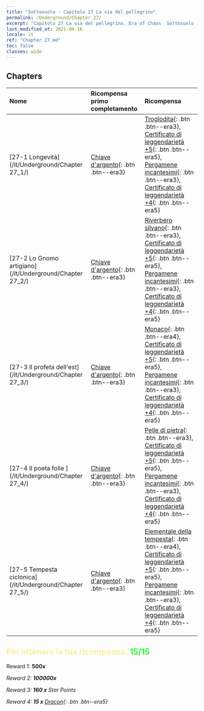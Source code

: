 ```yaml
---
title: "Sottosuolo - Capitolo 27 La via del pellegrino"
permalink: /Underground/Chapter 27/
excerpt: "Capitolo 27 La via del pellegrino. Era of Chaos  Sottosuolo - Capitolo 27. La via del pellegrino"
last_modified_at: 2021-04-16
locale: it
ref: "Chapter 27.md"
toc: false
classes: wide
---
```


## Chapters

  | Nome |  Ricompensa primo completamento | Ricompensa |
  |:------------|:------------|:------------| 
  | [27-1 Longevità](/it/Underground/Chapter 27_1/) | [Chiave d'argento](/it/Items/con_693/){: .btn .btn--era3} | [Troglodita](/it/Items/unt_244/){: .btn .btn--era3}, [Certificato di leggendarietà +5](/it/Items/mat_102/){: .btn .btn--era5}, [Pergamene incantesimi](/it/Items/con_694/){: .btn .btn--era3}, [Certificato di leggendarietà +4](/it/Items/mat_95/){: .btn .btn--era5} |
  | [27-2 Lo Gnomo artigiano](/it/Underground/Chapter 27_2/) | [Chiave d'argento](/it/Items/con_693/){: .btn .btn--era3} | [Riverbero silvano](/it/Items/her_465/){: .btn .btn--era3}, [Certificato di leggendarietà +5](/it/Items/mat_102/){: .btn .btn--era5}, [Pergamene incantesimi](/it/Items/con_694/){: .btn .btn--era3}, [Certificato di leggendarietà +4](/it/Items/mat_95/){: .btn .btn--era5} |
  | [27-3 Il profeta dell'est](/it/Underground/Chapter 27_3/) | [Chiave d'argento](/it/Items/con_693/){: .btn .btn--era3} | [Monaco](/it/Items/unt_194/){: .btn .btn--era4}, [Certificato di leggendarietà +5](/it/Items/mat_102/){: .btn .btn--era5}, [Pergamene incantesimi](/it/Items/con_694/){: .btn .btn--era3}, [Certificato di leggendarietà +4](/it/Items/mat_95/){: .btn .btn--era5} |
  | [27-4 Il poeta folle ](/it/Underground/Chapter 27_4/) | [Chiave d'argento](/it/Items/con_693/){: .btn .btn--era3} | [Pelle di pietra](/it/Items/her_452/){: .btn .btn--era3}, [Certificato di leggendarietà +5](/it/Items/mat_102/){: .btn .btn--era5}, [Pergamene incantesimi](/it/Items/con_694/){: .btn .btn--era3}, [Certificato di leggendarietà +4](/it/Items/mat_95/){: .btn .btn--era5} |
  | [27-5 Tempesta ciclonica](/it/Underground/Chapter 27_5/) | [Chiave d'argento](/it/Items/con_693/){: .btn .btn--era3} | [Elementale della tempesta](/it/Items/unt_263/){: .btn .btn--era4}, [Certificato di leggendarietà +5](/it/Items/mat_102/){: .btn .btn--era5}, [Pergamene incantesimi](/it/Items/con_694/){: .btn .btn--era3}, [Certificato di leggendarietà +4](/it/Items/mat_95/){: .btn .btn--era5} |


## <span style="color: #ffeea0">Per ottenere la tua ricompensa: </span><span style="color: #27f73a">15/15</span>

 Reward 1:  **500x** <i class="fas fa-gem"/>

 Reward 2:  **100000x** <i class="fas fa-coins"/>

 Reward 3: **160 x** Star Points

 Reward 4: **15 x** [Dracon](/it/Items/her_387/){: .btn .btn--era5}

